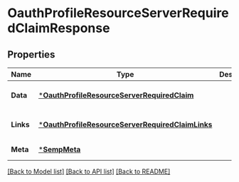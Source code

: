 # OauthProfileResourceServerRequiredClaimResponse

## Properties
Name | Type | Description | Notes
------------ | ------------- | ------------- | -------------
**Data** | [***OauthProfileResourceServerRequiredClaim**](OauthProfileResourceServerRequiredClaim.md) |  | [optional] [default to null]
**Links** | [***OauthProfileResourceServerRequiredClaimLinks**](OauthProfileResourceServerRequiredClaimLinks.md) |  | [optional] [default to null]
**Meta** | [***SempMeta**](SempMeta.md) |  | [default to null]

[[Back to Model list]](../README.md#documentation-for-models) [[Back to API list]](../README.md#documentation-for-api-endpoints) [[Back to README]](../README.md)

